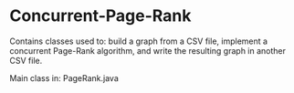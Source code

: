 # Concurrent-Page-Rank
Contains classes used to: build a graph from a CSV file, implement a concurrent Page-Rank algorithm, and write the resulting graph in another CSV file.

Main class in: PageRank.java
